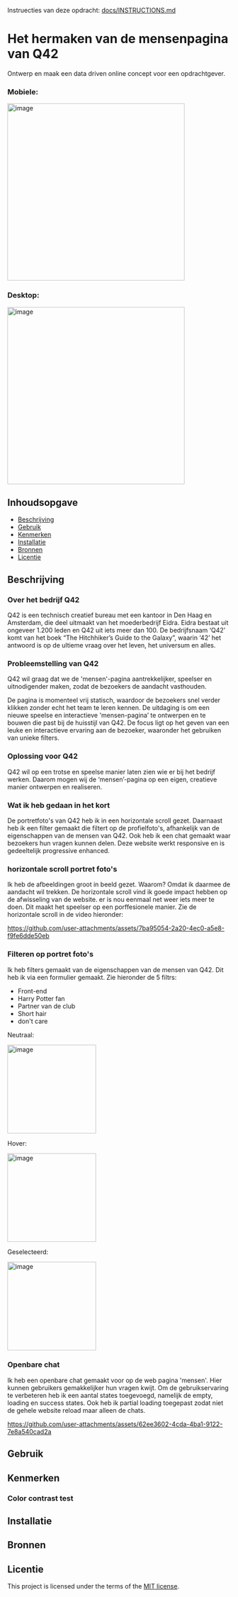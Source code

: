 Instruecties van deze opdracht: [docs/INSTRUCTIONS.md](docs/INSTRUCTIONS.md)

# Het hermaken van de mensenpagina van Q42
Ontwerp en maak een data driven online concept voor een opdrachtgever.

### Mobiele:

<img height="400" alt="image" src="https://github.com/user-attachments/assets/42cd55c4-265d-4fea-8aac-e197afb8443a"/>

### Desktop:

<img height="400" alt="image" src="https://github.com/user-attachments/assets/807c273f-8afd-42a6-9939-5239c2dab7ce"/>





## Inhoudsopgave

  * [Beschrijving](#beschrijving)
  * [Gebruik](#gebruik)
  * [Kenmerken](#kenmerken)
  * [Installatie](#installatie)
  * [Bronnen](#bronnen)
  * [Licentie](#licentie)

## Beschrijving

### Over het bedrijf Q42
Q42 is een technisch creatief bureau met een kantoor in Den Haag en Amsterdam, die deel uitmaakt van het moederbedrijf Eidra. Eidra bestaat uit ongeveer 1.200 leden en Q42 uit iets meer dan 100. De bedrijfsnaam ‘Q42’ komt van het boek “The Hitchhiker’s Guide to the Galaxy”, waarin ‘42’ het antwoord is op de ultieme vraag over het leven, het universum en alles.

### Probleemstelling van Q42
Q42 wil graag dat we de 'mensen'-pagina aantrekkelijker, speelser en uitnodigender maken, zodat de bezoekers de aandacht vasthouden.

De pagina is momenteel vrij statisch, waardoor de bezoekers snel verder klikken zonder echt het team te leren kennen. De uitdaging is om een nieuwe speelse en interactieve 'mensen-pagina’ te ontwerpen en te bouwen die past bij de huisstijl van Q42. De focus ligt op het geven van een leuke en interactieve ervaring aan de bezoeker, waaronder het gebruiken van unieke filters.

### Oplossing voor Q42
Q42 wil op een trotse en speelse manier laten zien wie er bij het bedrijf werken. Daarom mogen wij de ‘mensen’-pagina op een eigen, creatieve manier ontwerpen en realiseren.

### Wat ik heb gedaan in het kort
De portretfoto's van Q42 heb ik in een horizontale scroll gezet. Daarnaast heb ik een filter gemaakt die filtert op de profielfoto's, afhankelijk van de eigenschappen van de mensen van Q42. Ook heb ik een chat gemaakt waar bezoekers hun vragen kunnen delen. Deze website werkt responsive en is gedeeltelijk progressive enhanced. 


### horizontale scroll portret foto's
Ik heb de afbeeldingen groot in beeld gezet. Waarom? Omdat ik daarmee de aandacht wil trekken. De horizontale scroll vind ik goede impact hebben op de afwisseling van de website. er is nou eenmaal net weer iets meer te doen. Dit maakt het speelser op een porffesionele manier. Zie de horizontale scroll in de video hieronder: 

https://github.com/user-attachments/assets/7ba95054-2a20-4ec0-a5e8-f9fe6dde50eb


### Filteren op portret foto's

Ik heb filters gemaakt van de eigenschappen van de mensen van Q42. Dit heb ik via een formulier gemaakt. Zie hieronder de 5 filtrs:

- Front-end
- Harry Potter fan
- Partner van de club
- Short hair
- don't care

Neutraal:

<img width="200" alt="image" src="https://github.com/user-attachments/assets/b698668c-d951-4fac-b580-9b2967a71372" />

Hover:

<img width="200" alt="image" src="https://github.com/user-attachments/assets/955ed3f8-19fe-44b2-9fd2-7508c0964cc9" />

Geselecteerd:

<img width="200" alt="image" src="https://github.com/user-attachments/assets/5de6eed5-fdd7-49b2-8c63-bbe8d3ec2276" />


### Openbare chat
Ik heb een openbare chat gemaakt voor op de web pagina 'mensen'. Hier kunnen gebruikers gemakkelijker hun vragen kwijt. Om de gebruikservaring te verbeteren heb ik een aantal states toegevoegd, namelijk de empty, loading en success states. Ook heb ik partial loading toegepast zodat niet de gehele website reload maar alleen de chats.

https://github.com/user-attachments/assets/62ee3602-4cda-4ba1-9122-7e8a540cad2a





<!-- Bij Beschrijving staat kort beschreven wat voor project het is en wat je hebt gemaakt -->
<!-- Voeg een mooie poster visual toe 📸 -->
<!-- Voeg een link toe naar Github Pages 🌐-->

## Gebruik
<!-- Bij Gebruik staat de user story, hoe het werkt en wat je er mee kan. -->

## Kenmerken

### Color contrast test
<!-- Bij Kenmerken staat welke technieken zijn gebruikt en hoe. Wat is de HTML structuur? Wat zijn de belangrijkste dingen in CSS? Wat is er met JS gedaan en hoe? Misschien heb je iets met NodeJS gedaan, of heb je een framwork of library gebruikt? -->

## Installatie
<!-- Bij Instalatie staat hoe een andere developer aan jouw repo kan werken -->

## Bronnen

## Licentie

This project is licensed under the terms of the [MIT license](./LICENSE).
